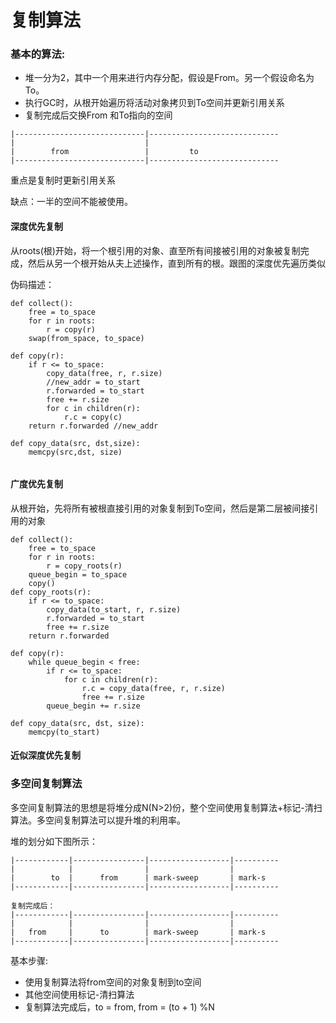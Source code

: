 # 复制算法



### 基本的算法:

* 堆一分为2，其中一个用来进行内存分配，假设是From。另一个假设命名为To。
* 执行GC时，从根开始遍历将活动对象拷贝到To空间并更新引用关系
* 复制完成后交换From 和To指向的空间

~~~
|-----------------------------|-----------------------------
|							  |				
|	     from				  |			to 	
|-----------------------------|-----------------------------
~~~

重点是复制时更新引用关系

缺点：一半的空间不能被使用。

#### 深度优先复制

从roots(根)开始，将一个根引用的对象、直至所有间接被引用的对象被复制完成，然后从另一个根开始从夫上述操作，直到所有的根。跟图的深度优先遍历类似

伪码描述：

~~~
def collect():
	free = to_space
	for r in roots:
		r = copy(r)
	swap(from_space, to_space)
		
def copy(r):
	if r <= to_space:
		copy_data(free, r, r.size)
		//new_addr = to_start
		r.forwarded = to_start
		free += r.size
		for c in children(r):
			r.c = copy(c)
	return r.forwarded //new_addr
	
def copy_data(src, dst,size):
	memcpy(src,dst, size)
	
~~~



#### 广度优先复制

从根开始，先将所有被根直接引用的对象复制到To空间，然后是第二层被间接引用的对象

~~~
def collect():
	free = to_space
	for r in roots:
		r = copy_roots(r)
	queue_begin = to_space
	copy()
def copy_roots(r):
	if r <= to_space:
		copy_data(to_start, r, r.size)
		r.forwarded = to_start
		free += r.size
	return r.forwarded
	
def copy(r):
	while queue_begin < free:
		if r <= to_space:
			for c in children(r):
				r.c = copy_data(free, r, r.size)
				free += r.size
		queue_begin += r.size		
	
def copy_data(src, dst, size):
	memcpy(to_start)
~~~



#### 近似深度优先复制

### 多空间复制算法

多空间复制算法的思想是将堆分成N(N>2)份，整个空间使用复制算法+标记-清扫算法。多空间复制算法可以提升堆的利用率。

堆的划分如下图所示：

~~~
|------------|----------------|------------------|----------
|			 |			  	  |					 |
|	     to  |		from	  |	mark-sweep		 | mark-s
|------------|----------------|------------------|----------

复制完成后：
|------------|----------------|------------------|----------
|			 |			  	  |					 |
|	from     |		to		  |	mark-sweep		 | mark-s
|------------|----------------|------------------|----------

~~~

基本步骤:

* 使用复制算法将from空间的对象复制到to空间
* 其他空间使用标记-清扫算法
* 复制算法完成后，to = from, from = (to + 1) %N

